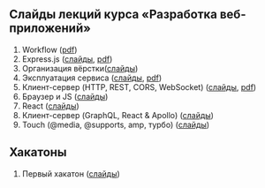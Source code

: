 ## Слайды лекций курса «Разработка веб-приложений»

1. Workflow ([pdf](https://github.com/urfu-2017/webdev-slides/files/1741040/default.pdf))
1. Express.js ([слайды](http://urfu-2017.github.io/webdev-slides/02-express/index.html), [pdf](02-express/index.pdf))
1. Организация вёрстки([слайды](http://urfu-2017.github.io/webdev-slides/03-bem/lection/index.html))
1. Эксплуатация сервиса ([слайды](http://urfu-2017.github.io/webdev-slides/04-operating/index.html), [pdf](04-operating/index.pdf))
1. Клиент-сервер (HTTP, REST, CORS, WebSocket) ([слайды](http://urfu-2017.github.io/webdev-slides/05-client-server/index.html), [pdf](05-client-server/index.pdf))
1. Браузер и JS ([слайды](http://urfu-2017.github.io/webdev-slides/06-browser-and-js/lection/index.html))
1. React ([слайды](http://urfu-2017.github.io/webdev-slides/07-react/index.html))
1. Клиент-сервер (GraphQL, React & Apollo) ([слайды](http://urfu-2017.github.io/webdev-slides/08-client-server/index.html))
1. Touch (@media, @supports, amp, турбо) ([слайды](http://urfu-2017.github.io/webdev-slides/09-touch/index.html))

## Хакатоны

1. Первый хакатон ([слайды](http://urfu-2017.github.io/webdev-slides/hackatone-01/index.html))
